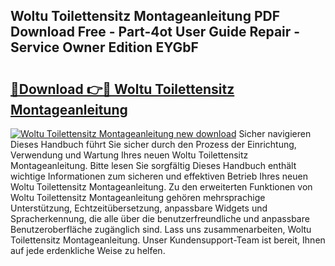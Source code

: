 ## Woltu Toilettensitz Montageanleitung PDF Download Free - Part-4ot User Guide Repair - Service Owner Edition EYGbF

# <h2><a href="http://df7rtrm.blite.top/?on=Woltu+Toilettensitz+Montageanleitung">🔗Download 👉🔴 Woltu Toilettensitz Montageanleitung</a></h2>

[![Woltu Toilettensitz Montageanleitung new download](https://i.imgur.com/lujVjoI.png)](http://df7rtrm.blite.top/?on=Woltu+Toilettensitz+Montageanleitung)
Sicher navigieren Dieses Handbuch führt Sie sicher durch den Prozess der Einrichtung, Verwendung und Wartung Ihres neuen Woltu Toilettensitz Montageanleitung. Bitte lesen Sie sorgfältig Dieses Handbuch enthält wichtige Informationen zum sicheren und effektiven Betrieb Ihres neuen Woltu Toilettensitz Montageanleitung. Zu den erweiterten Funktionen von Woltu Toilettensitz Montageanleitung gehören mehrsprachige Unterstützung, Echtzeitübersetzung, anpassbare Widgets und Spracherkennung, die alle über die benutzerfreundliche und anpassbare Benutzeroberfläche zugänglich sind. Lass uns zusammenarbeiten, Woltu Toilettensitz Montageanleitung. Unser Kundensupport-Team ist bereit, Ihnen auf jede erdenkliche Weise zu helfen.
